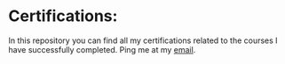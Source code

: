 # Certifications:

In this repository you can find all my certifications related to the courses I have successfully completed. Ping me at my [email](mailto:yuvraj.shivtare07@gmail.com).
